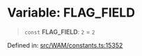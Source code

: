 # Variable: FLAG\_FIELD

> `const` **FLAG\_FIELD**: `2` = `2`

Defined in: [src/WAM/constants.ts:15352](https://github.com/Fokusdotid/Baileys/blob/b457796e9982984bfe7323cdd6fea8bc613c4ed0/src/WAM/constants.ts#L15352)
